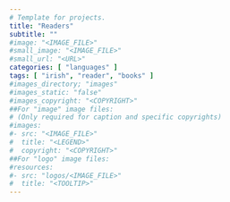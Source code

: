 ```yaml
---
# Template for projects.
title: "Readers"
subtitle: ""
#image: "<IMAGE_FILE>"
#small_image: "<IMAGE_FILE>"
#small_url: "<URL>"
categories: [ "languages" ]
tags: [ "irish", "reader", "books" ]
#images_directory; "images"
#images_static: "false"
#images_copyright: "<COPYRIGHT>"
##For "image" image files:
# (Only required for caption and specific copyrights)
#images:
#- src: "<IMAGE_FILE>"
#  title: "<LEGEND>"
#  copyright: "<COPYRIGHT>"
##For "logo" image files:
#resources:
#- src: "logos/<IMAGE_FILE>"
#  title: "<TOOLTIP>"
---
```


